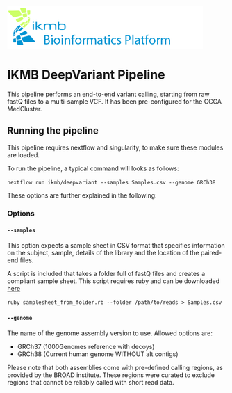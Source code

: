 ![](images/ikmb_bfx_logo.png)

# IKMB DeepVariant Pipeline

This pipeline performs an end-to-end variant calling, starting from raw fastQ files to a multi-sample VCF. It has been pre-configured for the CCGA MedCluster. 

## Running the pipeline

This pipeline requires nextflow and singularity, to make sure these modules are loaded. 

To run the pipeline, a typical command will looks as follows:

`nextflow run ikmb/deepvariant --samples Samples.csv --genome GRCh38` 

These options are further explained in the following:

### Options

#### `--samples` 
This option expects a sample sheet in CSV format that specifies information on the subject, sample, details of the library and the location of the paired-end files. 

A script is included that takes a folder full of fastQ files and creates a compliant sample sheet. This script requires ruby and can be downloaded [here](https://github.com/ikmb/deepvariant/bin/samplesheet_from_folder.rb)

`ruby samplesheet_from_folder.rb --folder /path/to/reads > Samples.csv`

#### `--genome`
The name of the genome assembly version to use. Allowed options are:

* GRCh37 (1000Genomes reference with decoys)
* GRCh38 (Current human genome WITHOUT alt contigs)

Please note that both assemblies come with pre-defined calling regions, as provided by the BROAD institute. These regions were curated to exclude regions that cannot be reliably called with short read data. 


